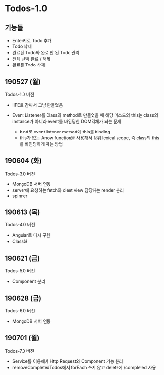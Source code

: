 # Todos-1.0

## 기능들

- Enter키로 Todo 추가
- Todo 삭제
- 완료된 Todo와 완료 안 된 Todo 관리
- 전체 선택 완료 / 해제
- 완료된 Todo 삭제

## 190527 (월)

Todos-1.0 버전

- IIFE로 감싸서 그냥 만들었음
- Event Listener를 Class의 method로 만들었을 때 해당 메소드의 this는 class의 instance가 아니라 event를 바인딩한 DOM객체가 되는 문제

  - bind로 event listener method에 this를 binding
  - this가 없는 Arrow function을 사용해서 상위 lexical scope, 즉 class의 this를 바인딩하게 하는 방법

## 190604 (화)

Todos-3.0 버전

- MongoDB 서버 연동
- server에 요청하는 fetch와 cient view 담당하는 render 분리
- spinner

## 190613 (목)

Todos-4.0 버전

- Angular로 다시 구현
- Class화

## 190621 (금)

Todos-5.0 버전

- Component 분리

## 190628 (금)

Todos-6.0 버전

- MongoDB 서버 연동

## 190701 (월)

Todos-7.0 버전

- Service를 이용해서 Http Request와 Component 기능 분리
- removeCompletedTodos에서 forEach 쓰지 않고 delete에 /completed 사용
